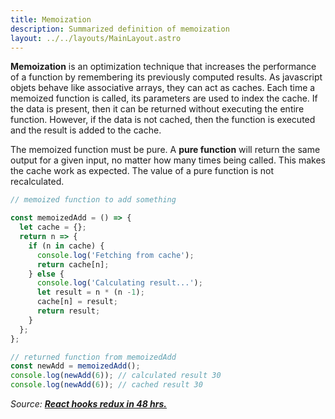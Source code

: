 ```yaml
---
title: Memoization
description: Summarized definition of memoization
layout: ../../layouts/MainLayout.astro
---
```


**Memoization** is an optimization technique that increases the performance of a function by remembering its previously computed results. As javascript objets behave like associative arrays, they can act as caches. Each time a memoized function is called, its parameters are used to index the cache. If the data is present, then it can be returned without executing the entire function. However, if the data is not cached, then the function is executed and the result is added to the cache.

The memoized function must be pure. A **pure function** will return the same output for a given input, no matter how many times being called. This makes the cache work as expected. The value of a pure function is not recalculated.

```js
// memoized function to add something

const memoizedAdd = () => {
  let cache = {};
  return n => {
    if (n in cache) {
      console.log('Fetching from cache');
      return cache[n];
    } else {
      console.log('Calculating result...');
      let result = n * (n -1);
      cache[n] = result;
      return result;
    }
  };
};

// returned function from memoizedAdd
const newAdd = memoizedAdd();
console.log(newAdd(6)); // calculated result 30
console.log(newAdd(6)); // cached result 30
```

_Source: [**React hooks redux in 48 hrs.**](https://www.amazon.com/React-Hooks-Redux-hours-JavaScript-ebook/dp/B0987SZHW4)_
